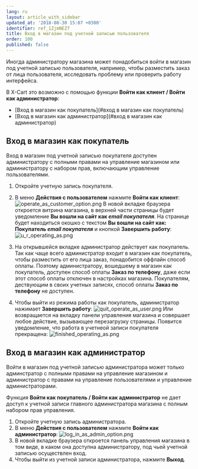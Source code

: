 ```yaml
---
lang: ru
layout: article_with_sidebar
updated_at: '2018-08-30 15:07 +0300'
identifier: ref_1ZjmNEZf
title: Вход в магазин под учетной записью пользователя
order: 100
published: false
---
```

Иногда администратору магазина может понадобиться войти в магазин под учетной записью пользователя, например, чтобы разместить заказ от лица пользователя, исследовать проблему или проверить работу интерфейса. 

В X-Cart это возможно с помощью функции **Войти как клиент / Войти как администратор**:

   * [Вход в магазин как покупатель](#вход в магазин как покупатель)
   * [Вход в магазин как администратор](#вход в магазин как администратор)

## Вход в магазин как покупатель
Вход в магазин под учетной записью покупателя доступен администратору с полными правами на управление магазином или администратору с набором прав, включающим управление пользователями. 



   1. Откройте учетную запись покупателя.
   2. В меню **Действия с пользователем** нажмите **Войти как клиент**:
      ![operate_as_customer_option.png]({{site.baseurl}}/attachments/ref_26UftgNS/operate_as_customer_option.png)
      В новой вкладке браузера откроется витрина магазина, в верхней части страницы будет уведомление **Вы вошли на сайт как _email покупателя_**. На странице будет находиться окошко с текстом **Вы вошли на сайт как: Покупатель _email покупателя_** и кнопкой **Завершить работу**:
      ![u_r_operating_as.png]({{site.baseurl}}/attachments/ref_26UftgNS/u_r_operating_as.png)
   3. На открывшейся вкладке администратор действует как покупатель. Так как чаще всего администратор входит в магазин как покупатель, чтобы разместить от его лица заказ, понадобится оффлайн способ оплаты. Поэтому администратору, вошедшему в магазин как покупатель, доступен способ оплаты **Заказ по телефону**, даже если этот способ оплаты отключен в настройках магазина. Покупателям, дествующим в своих учетных записях, способ оплаты **Заказ по телефону** не доступен.
      
   4. Чтобы выйти из режима работы как покупатель, администратор нажимает **Завершить работу**:
      ![quit_operate_as_user.png]({{site.baseurl}}/attachments/ref_26UftgNS/quit_operate_as_user.png)
Или возвращается на вкладку панели управления магазина и совершает любое действие, вызывающее перезагрузку страницы. Появится уведомление, что работа в учетнеой записи покупателя прекращена:
      ![finished_operating_as.png]({{site.baseurl}}/attachments/ref_26UftgNS/finished_operating_as.png)

## Вход в магазин как администратор
Войти в магазин под учетной записью администратора может только админстратор с полными правами на управление магазином и администратор с правами на управление пользователями и управление администраторами.

Функция **Войти как покупатель / Войти как администратор** не дает доступ к учетной записи главного администратора магазина с полным набором прав управления.


   1. Откройте учетную запись администратора.
   2. В меню **Действия с пользователем** нажмите **Войти как администратор**:
      ![log_in_as_admin_option.png]({{site.baseurl}}/attachments/ref_26UftgNS/log_in_as_admin_option.png)
   3. В новой вкладке браузера откроется панель управления магазина в том виде, в каком она доступна администратору, под чьей учетной записью осуществлен вход. 
   4. Чтобы выйти из учетной записи администратора, нажмите **Выход**.

